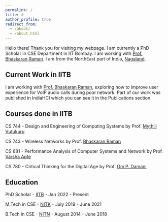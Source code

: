 ```yaml
---
permalink: /
title: #
author_profile: true
redirect_from: 
  - /about/
  - /about.html
---
```


Hello there! Thank you for visiting my webpage. I am currently a PhD Scholar in CSE Department in IIT Bombay. I am working with [Prof. Bhaskaran Raman](https://www.cse.iitb.ac.in/~br/webpage/). I am from the NorthEast part of India, [Nagaland](https://www.google.com/search?client=ubuntu-sn&channel=fs&q=nagaland). 

Current Work in IITB
------
I am working with [Prof. Bhaskaran Raman](https://www.cse.iitb.ac.in/~br/webpage/), exploring how to improve user experience for VoIP audio calls during poor network. Part of our work was published in IndiaHCI which you can see it in the Publications section.


Courses done in IITB
------
CS 744 - Design and Engineering of Computing Systems by Prof. [Mythili Vutukuru](https://www.cse.iitb.ac.in/~mythili/)

CS 743 - Wireless Networks by Prof. [Bhaskaran Raman](https://www.cse.iitb.ac.in/~br/webpage/)

CS 681 - Performance Analysis of Computer Systems and Network by Prof. [Varsha Apte](https://www.cse.iitb.ac.in/~varsha/)

CS 780 - Critical Thinking for the Digital Age by Prof. [Om P. Damani](https://www.cse.iitb.ac.in/~damani/)

Education
------
PhD Scholar - [IITB](https://www.cse.iitb.ac.in/) - Jan 2022 - Present

M.Tech in CSE - [NITK](https://cse.nitk.ac.in/) - July 2019 - June 2021

B.Tech in CSE - [NITN](https://www.nitnagaland.ac.in/index.php/home-cse) - August 2014 - June 2018 
